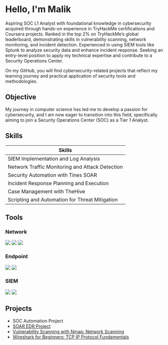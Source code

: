 # Hello, I'm Malik


Aspiring SOC L1 Analyst with foundational knowledge in cybersecurity acquired through hands-on experience in TryHackMe certifications and Coursera projects. Ranked in the top 2% on TryHackMe’s global leaderboard, demonstrating skills in vulnerability scanning, network monitoring, and incident detection. Experienced in using SIEM tools like Splunk to analyze security data and enhance incident response. Seeking an entry-level position to apply my technical expertise and contribute to a Security Operations Center.

On my GitHub, you will find cybersecurity-related projects that reflect my learning journey and practical application of security tools and methodologies.

## Objective

My journey in computer science has led me to develop a passion for cybersecurity, and I am now eager to transition into this field, specifically aiming to join a Security Operations Center (SOC) as a Tier 1 Analyst.

## Skills


| Skills                                       
|-----------------------------------------------
| SIEM Implementation and Log Analysis          
| Network Traffic Monitoring and Attack Detection 
| Security Automation with Tines SOAR         
| Incident Response Planning and Execution      
| Case Management with TheHive                  
| Scripting and Automation for Threat Mitigation 

## Tools


### Network
<div>
    <img src="https://img.shields.io/badge/-Wireshark-1679A7?&style=for-the-badge&logo=Wireshark&logoColor=white" />
    <img src="https://img.shields.io/badge/-Suricata-EF3B2D?&style=for-the-badge&logo=Suricata&logoColor=white" />
    <img src="https://img.shields.io/badge/-Zeek-777BB4?&style=for-the-badge&logo=Zeek&logoColor=white" />
</div>

### Endpoint
<div>
    <img src="https://img.shields.io/badge/-Microsoft_Defender_for_Endpoint-00A4EF?&style=for-the-badge&logo=Microsoft&logoColor=white" />
    <img src="https://img.shields.io/badge/-Velociraptor-4B275F?&style=for-the-badge&logo=Velociraptor&logoColor=white" />
</div>

### SIEM
<div>
    <img src="https://img.shields.io/badge/-Splunk-000000?&style=for-the-badge&logo=Splunk&logoColor=white" />
    <img src="https://img.shields.io/badge/-Elastic-005571?&style=for-the-badge&logo=Elastic&logoColor=white" />
</div>



## Projects
- SOC Automation Project
- [SOAR EDR Project](https://github.com/malikmohmd/SOAR-EDR-Project)
- [Vulnerability Scanning with Nmap: Network Scanning](https://github.com/malikmohmd/Vulnerability-Scanning-with-Nmap-Network-Scanning)
- [Wireshark for Beginners: TCP IP Protocol Fundamentals](https://github.com/malikmohmd/Wireshark-for-Beginners-TCP-IP-Protocol-Fundamentals)
